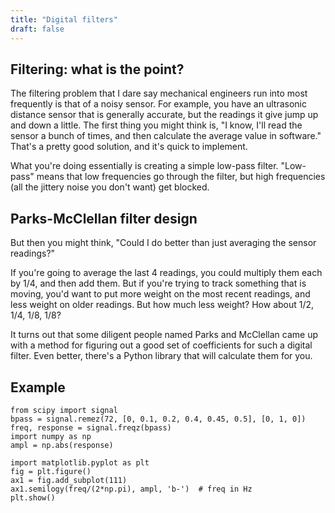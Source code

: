 ```yaml
---
title: "Digital filters"
draft: false
---
```


## Filtering: what is the point?

The filtering problem that I dare say mechanical engineers run into most frequently is that of a noisy sensor. For example, you have an ultrasonic distance sensor that is generally accurate, but the readings it give jump up and down a little. The first thing you might think is, "I know, I'll read the sensor a bunch of times, and then calculate the average value in software." That's a pretty good solution, and it's quick to implement.

What you're doing essentially is creating a simple low-pass filter. "Low-pass" means that low frequencies go through the filter, but high frequencies (all the jittery noise you don't want) get blocked.

## Parks-McClellan filter design

But then you might think, "Could I do better than just averaging the sensor readings?"

If you're going to average the last 4 readings, you could multiply them each by 1/4, and then add them. But if you're trying to track something that is moving, you'd want to put more weight on the most recent readings, and less weight on older readings. But how much less weight? How about 1/2, 1/4, 1/8, 1/8? 

It turns out that some diligent people named Parks and McClellan came up with a method for figuring out a good set of coefficients for such a digital filter. Even better, there's a Python library that will calculate them for you.

## Example

```
from scipy import signal
bpass = signal.remez(72, [0, 0.1, 0.2, 0.4, 0.45, 0.5], [0, 1, 0])
freq, response = signal.freqz(bpass)
import numpy as np
ampl = np.abs(response)

import matplotlib.pyplot as plt
fig = plt.figure()
ax1 = fig.add_subplot(111)
ax1.semilogy(freq/(2*np.pi), ampl, 'b-')  # freq in Hz
plt.show()
```
